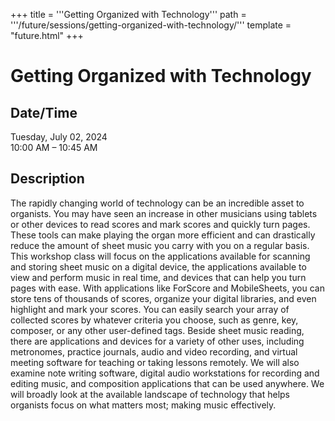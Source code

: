 +++
title = '''Getting Organized with Technology'''
path = '''/future/sessions/getting-organized-with-technology/'''
template = "future.html"
+++

<h1>Getting Organized with Technology</h1>

<h2>Date/Time</h2>
<p>Tuesday, July 02, 2024<br>
10:00 AM – 10:45 AM</p>
<h2>Description</h2>

The rapidly changing world of technology can be an incredible asset to organists. You may have seen an increase in other musicians using tablets or other devices to read scores and mark scores and quickly turn pages. These tools can make playing the organ more efficient and can drastically reduce the amount of sheet music you carry with you on a regular basis. This workshop class will focus on the applications available for scanning and storing sheet music on a digital device, the applications available to view and perform music in real time, and devices that can help you turn pages with ease. With applications like ForScore and MobileSheets, you can store tens of thousands of scores, organize your digital libraries, and even highlight and mark your scores. You can easily search your array of collected scores by whatever criteria you choose, such as genre, key, composer, or any other user-defined tags. Beside sheet music reading, there are applications and devices for a variety of other uses, including metronomes, practice journals, audio and video recording, and virtual meeting software for teaching or taking lessons remotely. We will also examine note writing software, digital audio workstations for recording and editing music, and composition applications that can be used anywhere. We will broadly look at the available landscape of technology that helps organists focus on what matters most; making music effectively.


